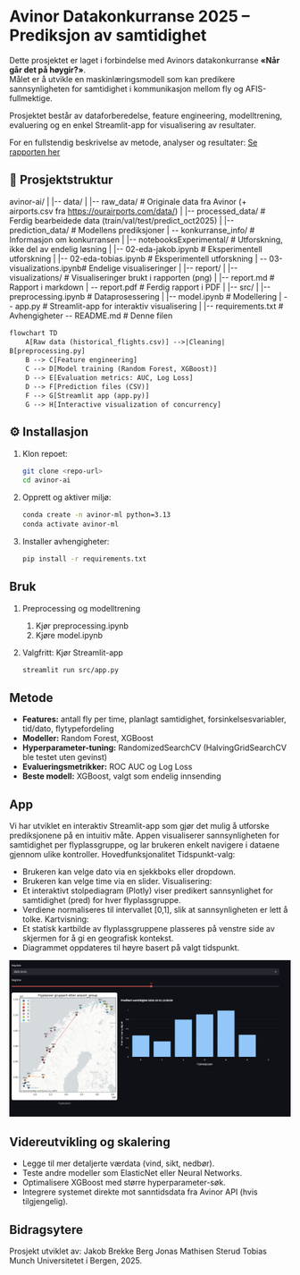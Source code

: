 # Avinor Datakonkurranse 2025 – Prediksjon av samtidighet

Dette prosjektet er laget i forbindelse med Avinors datakonkurranse **«Når går det på høygir?»**.  
Målet er å utvikle en maskinlæringsmodell som kan predikere sannsynligheten for samtidighet i kommunikasjon mellom fly og AFIS-fullmektige.  

Prosjektet består av dataforberedelse, feature engineering, modelltrening, evaluering og en enkel Streamlit-app for visualisering av resultater.

For en fullstendig beskrivelse av metode, analyser og resultater:
[Se rapporten her](report/report.pdf)

## 📂 Prosjektstruktur

avinor-ai/
|
|-- data/
|   |-- raw_data/              # Originale data fra Avinor (+ airports.csv fra https://ourairports.com/data/)
|   |-- processed_data/        # Ferdig bearbeidede data (train/val/test/predict_oct2025)
|   |-- prediction_data/       # Modellens prediksjoner
|   \-- konkurranse_info/      # Informasjon om konkurransen
|
|-- notebooksExperimental/     # Utforskning, ikke del av endelig løsning
|   |-- 02-eda-jakob.ipynb     # Eksperimentell utforskning
|   |-- 02-eda-tobias.ipynb    # Eksperimentell utforskning
|   \-- 03-visualizations.ipynb# Endelige visualiseringer
|
|-- report/
|   |-- visualizations/        # Visualiseringer brukt i rapporten (png)
|   |-- report.md              # Rapport i markdown
|   \-- report.pdf             # Ferdig rapport i PDF
|
|-- src/
|   |-- preprocessing.ipynb    # Dataprosessering
|   |-- model.ipynb            # Modellering
|   \-- app.py                 # Streamlit-app for interaktiv visualisering
|
|-- requirements.txt           # Avhengigheter
\-- README.md                  # Denne filen

```mermaid
flowchart TD
    A[Raw data (historical_flights.csv)] -->|Cleaning| B[preprocessing.py]
    B --> C[Feature engineering]
    C --> D[Model training (Random Forest, XGBoost)]
    D --> E[Evaluation metrics: AUC, Log Loss]
    D --> F[Prediction files (CSV)]
    F --> G[Streamlit app (app.py)]
    G --> H[Interactive visualization of concurrency]
```

## ⚙️ Installasjon

1. Klon repoet:
   ```bash
   git clone <repo-url>
   cd avinor-ai
   ```

2. Opprett og aktiver miljø:
    ```bash
    conda create -n avinor-ml python=3.13
    conda activate avinor-ml
    ```

3. Installer avhengigheter:
    ```bash
    pip install -r requirements.txt
    ```

## Bruk
1. Preprocessing og modelltrening
    1. Kjør preprocessing.ipynb
    2. Kjøre model.ipynb

2. Valgfritt: Kjør Streamlit-app
    ```bash
    streamlit run src/app.py
    ```

## Metode
- **Features:** antall fly per time, planlagt samtidighet, forsinkelsesvariabler, tid/dato, flytypefordeling  
- **Modeller:** Random Forest, XGBoost  
- **Hyperparameter-tuning:** RandomizedSearchCV (HalvingGridSearchCV ble testet uten gevinst)  
- **Evalueringsmetrikker:** ROC AUC og Log Loss  
- **Beste modell:** XGBoost, valgt som endelig innsending  

## App
Vi har utviklet en interaktiv Streamlit-app som gjør det mulig å utforske prediksjonene på en intuitiv måte.
Appen visualiserer sannsynligheten for samtidighet per flyplassgruppe, og lar brukeren enkelt navigere i dataene gjennom ulike kontroller.
Hovedfunksjonalitet
Tidspunkt-valg:
* Brukeren kan velge dato via en sjekkboks eller dropdown.
* Brukeren kan velge time via en slider.
Visualisering:
* Et interaktivt stolpediagram (Plotly) viser predikert sannsynlighet for samtidighet (pred) for hver flyplassgruppe.
* Verdiene normaliseres til intervallet [0,1], slik at sannsynligheten er lett å tolke.
Kartvisning:
* Et statisk kartbilde av flyplassgruppene plasseres på venstre side av skjermen for å gi en geografisk kontekst.
* Diagrammet oppdateres til høyre basert på valgt tidspunkt.

![Streamlit-app](report/visualizations/Streamlit.png)


## Videreutvikling og skalering
* Legge til mer detaljerte værdata (vind, sikt, nedbør).
* Teste andre modeller som ElasticNet eller Neural Networks.
* Optimalisere XGBoost med større hyperparameter-søk.
* Integrere systemet direkte mot sanntidsdata fra Avinor API (hvis tilgjengelig).


## Bidragsytere
Prosjekt utviklet av:
Jakob Brekke Berg
Jonas Mathisen Sterud
Tobias Munch
Universitetet i Bergen, 2025.

